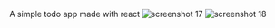 A simple todo app made with react 
![screenshot 17](https://user-images.githubusercontent.com/25454156/46909032-79edf400-cf49-11e8-969c-c19485eeccac.png)
![screenshot 18](https://user-images.githubusercontent.com/25454156/46909033-79edf400-cf49-11e8-8719-82a70f10f47c.png)

